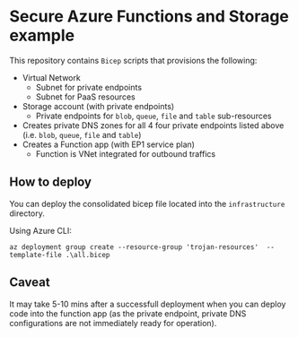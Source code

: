 
# Secure Azure Functions and Storage example

This repository contains ```Bicep``` scripts that provisions the following:

- Virtual Network
  - Subnet for private endpoints
  - Subnet for PaaS resources
- Storage account (with private endpoints)
  - Private endpoints for ```blob```, ```queue```, ```file``` and ```table``` sub-resources
- Creates private DNS zones for all 4 four private endpoints listed above (i.e. ```blob```, ```queue```, ```file``` and ```table```)
- Creates a Function app (with EP1 service plan) 
  - Function is VNet integrated for outbound traffics

## How to deploy

You can deploy the consolidated bicep file located into the ```infrastructure``` directory. 

Using Azure CLI:

```
az deployment group create --resource-group 'trojan-resources'  --template-file .\all.bicep
```

## Caveat
It may take 5-10 mins after a successfull deployment when you can deploy code into the function app (as the private endpoint, private DNS configurations are not immediately ready for operation). 